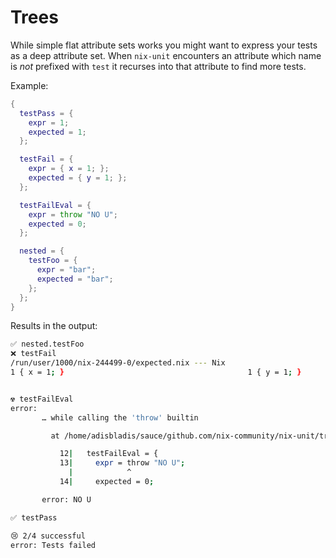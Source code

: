 # Trees

While simple flat attribute sets works you might want to express your tests as a deep attribute set.
When `nix-unit` encounters an attribute which name is _not_ prefixed with `test` it recurses into that attribute to find more tests.

Example:
``` nix
{
  testPass = {
    expr = 1;
    expected = 1;
  };

  testFail = {
    expr = { x = 1; };
    expected = { y = 1; };
  };

  testFailEval = {
    expr = throw "NO U";
    expected = 0;
  };

  nested = {
    testFoo = {
      expr = "bar";
      expected = "bar";
    };
  };
}
```

Results in the output:
``` bash
✅ nested.testFoo
❌ testFail
/run/user/1000/nix-244499-0/expected.nix --- Nix
1 { x = 1; }                                         1 { y = 1; }


☢️ testFailEval
error:
       … while calling the 'throw' builtin

         at /home/adisbladis/sauce/github.com/nix-community/nix-unit/trees.nix:13:12:

           12|   testFailEval = {
           13|     expr = throw "NO U";
             |            ^
           14|     expected = 0;

       error: NO U

✅ testPass

😢 2/4 successful
error: Tests failed
```
